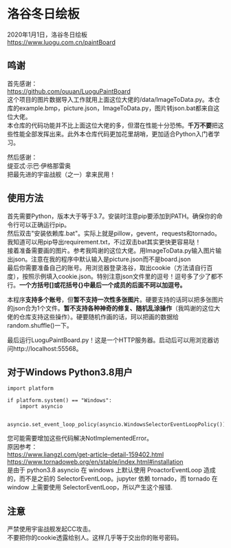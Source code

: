 # 洛谷冬日绘板
2020年1月1日，洛谷冬日绘板  
https://www.luogu.com.cn/paintBoard  

## 鸣谢
首先感谢：  
https://github.com/ouuan/LuoguPaintBoard  
这个项目的图片数据导入工作就用上面这位大佬的/data/ImageToData.py。本仓库的example.bmp，picture.json，ImageToData.py，图片转json.bat都来自这位大佬。  
本仓库的代码功能并不比上面这位大佬的多，但潜在性能十分恐怖。**千万不要**把这些性能全部发挥出来。此外本仓库代码更加花里胡哨，更加适合Python入门者学习。  
  
然后感谢：  
缇亚忒·示巴·伊格那雷奥  
把最先进的宇宙战舰（之一）拿来民用！  

## 使用方法
首先需要Python，版本大于等于3.7。安装时注意pip要添加到PATH。确保你的命令行可以正确运行pip。  
然后双击"安装依赖库.bat"。实际上就是pillow，gevent，requests和tornado。我知道可以用pip导出requirement.txt，不过双击bat其实更快更容易哒！  
接着准备需要画的图片。参考我鸣谢的这位大佬。用ImageToData.py输入图片输出json。注意在我的程序中默认输入是picture.json而不是board.json  
最后你需要准备自己的账号。用浏览器登录洛谷，取出cookie（方法请自行百度），按照示例填入cookie.json。特别注意json文件里的逗号！逗号多了少了都不行。**一个方括号[]或花括号{}中最后一个成员的后面不珂以加逗号。**  
  
本程序**支持多个账号**，但**暂不支持一次性多张图片**。硬要支持的话珂以把多张图片的json合为1个文件。**暂不支持各种神奇的修复、随机乱涂操作**（我鸣谢的这位大佬的仓库支持这些操作）。硬要随机作画的话，珂以把画的数据给random.shuffle()一下。  
  
最后运行LuoguPaintBoard.py！这是一个HTTP服务器。启动后可以用浏览器访问http://localhost:55568。 

## 对于Windows Python3.8用户
```
import platform  
  
if platform.system() == "Windows":  
    import asyncio  
  
    asyncio.set_event_loop_policy(asyncio.WindowsSelectorEventLoopPolicy())  
```  
您可能需要增加这些代码解决NotImplementedError。  
原因参考：  
https://www.liangzl.com/get-article-detail-159402.html  
https://www.tornadoweb.org/en/stable/index.html#installation  
是由于 python3.8 asyncio 在 windows 上默认使用 ProactorEventLoop 造成的，而不是之前的 SelectorEventLoop。jupyter 依赖 tornado，而 tornado 在 window 上需要使用 SelectorEventLoop，所以产生这个报错.

## 注意
严禁使用宇宙战舰发起CC攻击。  
不要把你的cookie透露给别人。这样几乎等于交出你的账号密码。  

